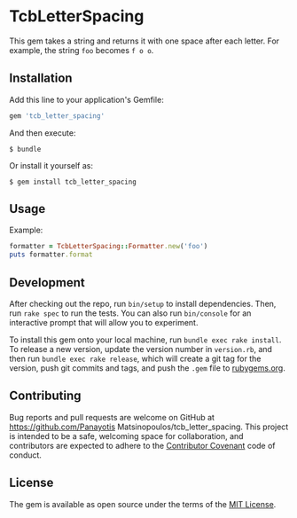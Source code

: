 # TcbLetterSpacing

This gem takes a string and returns it with one space after each letter. For example, the string `foo` becomes `f o o`.

## Installation

Add this line to your application's Gemfile:

```ruby
gem 'tcb_letter_spacing'
```

And then execute:

    $ bundle

Or install it yourself as:

    $ gem install tcb_letter_spacing

## Usage

Example:

``` ruby
formatter = TcbLetterSpacing::Formatter.new('foo')
puts formatter.format
```

## Development

After checking out the repo, run `bin/setup` to install dependencies. Then, run `rake spec` to run the tests. You can also run `bin/console` for an interactive prompt that will allow you to experiment.

To install this gem onto your local machine, run `bundle exec rake install`. To release a new version, update the version number in `version.rb`, and then run `bundle exec rake release`, which will create a git tag for the version, push git commits and tags, and push the `.gem` file to [rubygems.org](https://rubygems.org).

## Contributing

Bug reports and pull requests are welcome on GitHub at https://github.com/Panayotis Matsinopoulos/tcb_letter_spacing. This project is intended to be a safe, welcoming space for collaboration, and contributors are expected to adhere to the [Contributor Covenant](http://contributor-covenant.org) code of conduct.


## License

The gem is available as open source under the terms of the [MIT License](http://opensource.org/licenses/MIT).

